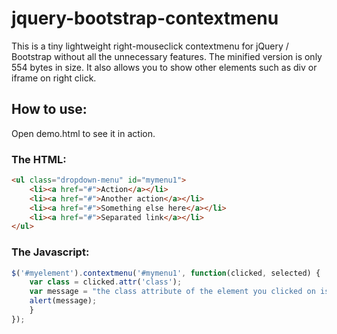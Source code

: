 # jquery-bootstrap-contextmenu
This is a tiny lightweight right-mouseclick contextmenu for jQuery / Bootstrap without all the unnecessary features. The minified version is only 554 bytes in size. It also allows you to show other elements such as div or iframe on right click.

## How to use:
Open demo.html to see it in action.

### The HTML:
```html
<ul class="dropdown-menu" id="mymenu1">
	<li><a href="#">Action</a></li>
	<li><a href="#">Another action</a></li>
	<li><a href="#">Something else here</a></li>
	<li><a href="#">Separated link</a></li>
</ul>
```

### The Javascript:

```javascript
$('#myelement').contextmenu('#mymenu1', function(clicked, selected) {
	var class = clicked.attr('class');
	var message = "the class attribute of the element you clicked on is '" + class "'!";
	alert(message);
	}	
});
```